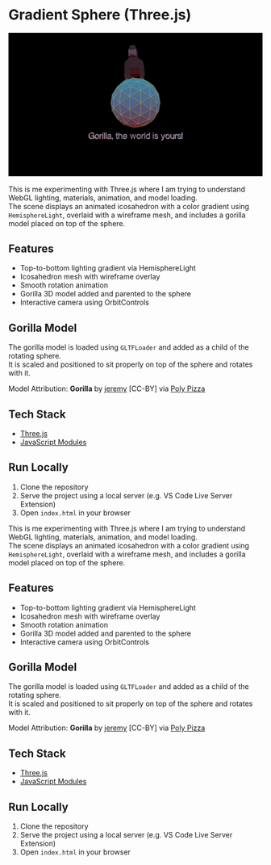 # Gradient Sphere (Three.js)

![Demo](assets/demo.gif)

This is me experimenting with Three.js where I am trying to understand WebGL lighting, materials, animation, and model loading.  
The scene displays an animated icosahedron with a color gradient using `HemisphereLight`, overlaid with a wireframe mesh, and includes a gorilla model placed on top of the sphere.

## Features

- Top-to-bottom lighting gradient via HemisphereLight
- Icosahedron mesh with wireframe overlay
- Smooth rotation animation
- Gorilla 3D model added and parented to the sphere
- Interactive camera using OrbitControls

## Gorilla Model

The gorilla model is loaded using `GLTFLoader` and added as a child of the rotating sphere.  
It is scaled and positioned to sit properly on top of the sphere and rotates with it.

Model Attribution: **Gorilla** by [jeremy](https://poly.pizza/u/jeremy) [CC-BY] via [Poly Pizza](https://poly.pizza/)

## Tech Stack

- [Three.js](https://threejs.org/)
- [JavaScript Modules](https://developer.mozilla.org/en-US/docs/Web/JavaScript/Guide/Modules)

## Run Locally

1. Clone the repository
2. Serve the project using a local server (e.g. VS Code Live Server Extension)
3. Open `index.html` in your browser


This is me experimenting with Three.js where I am trying to understand WebGL lighting, materials, animation, and model loading.  
The scene displays an animated icosahedron with a color gradient using `HemisphereLight`, overlaid with a wireframe mesh, and includes a gorilla model placed on top of the sphere.

## Features

- Top-to-bottom lighting gradient via HemisphereLight
- Icosahedron mesh with wireframe overlay
- Smooth rotation animation
- Gorilla 3D model added and parented to the sphere
- Interactive camera using OrbitControls



## Gorilla Model

The gorilla model is loaded using `GLTFLoader` and added as a child of the rotating sphere.  
It is scaled and positioned to sit properly on top of the sphere and rotates with it.

Model Attribution: **Gorilla** by [jeremy](https://poly.pizza/u/jeremy) [CC-BY] via [Poly Pizza](https://poly.pizza/)

## Tech Stack

- [Three.js](https://threejs.org/)
- [JavaScript Modules](https://developer.mozilla.org/en-US/docs/Web/JavaScript/Guide/Modules)

## Run Locally

1. Clone the repository
2. Serve the project using a local server (e.g. VS Code Live Server Extension)
3. Open `index.html` in your browser
